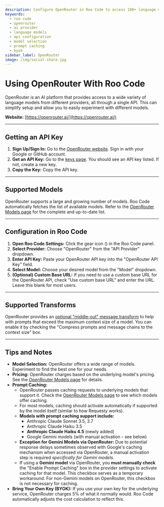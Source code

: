 ```yaml
---
description: Configure OpenRouter in Roo Code to access 100+ language models from various providers through a single API with automatic model discovery.
keywords:
  - roo code
  - openrouter
  - ai provider
  - language models
  - api configuration
  - model selection
  - prompt caching
  - byok
sidebar_label: OpenRouter
image: /img/social-share.jpg
---
```


# Using OpenRouter With Roo Code

OpenRouter is an AI platform that provides access to a wide variety of language models from different providers, all through a single API.  This can simplify setup and allow you to easily experiment with different models.

**Website:** [https://openrouter.ai/](https://openrouter.ai/)

---

## Getting an API Key

1.  **Sign Up/Sign In:** Go to the [OpenRouter website](https://openrouter.ai/).  Sign in with your Google or GitHub account.
2.  **Get an API Key:** Go to the [keys page](https://openrouter.ai/keys).  You should see an API key listed.  If not, create a new key.
3.  **Copy the Key:** Copy the API key.

---

## Supported Models

OpenRouter supports a large and growing number of models.  Roo Code automatically fetches the list of available models. Refer to the [OpenRouter Models page](https://openrouter.ai/models) for the complete and up-to-date list.

---

## Configuration in Roo Code

1.  **Open Roo Code Settings:** Click the gear icon (<Codicon name="gear" />) in the Roo Code panel.
2.  **Select Provider:** Choose "OpenRouter" from the "API Provider" dropdown.
3.  **Enter API Key:** Paste your OpenRouter API key into the "OpenRouter API Key" field.
4.  **Select Model:** Choose your desired model from the "Model" dropdown.
5.  **(Optional) Custom Base URL:** If you need to use a custom base URL for the OpenRouter API, check "Use custom base URL" and enter the URL. Leave this blank for most users.

---

## Supported Transforms

OpenRouter provides an [optional "middle-out" message transform](https://openrouter.ai/docs/features/message-transforms) to help with prompts that exceed the maximum context size of a model. You can enable it by checking the "Compress prompts and message chains to the context size" box.

---

## Tips and Notes

* **Model Selection:** OpenRouter offers a wide range of models. Experiment to find the best one for your needs.
* **Pricing:**  OpenRouter charges based on the underlying model's pricing.  See the [OpenRouter Models page](https://openrouter.ai/models) for details.
*   **Prompt Caching:**
    *   OpenRouter passes caching requests to underlying models that support it. Check the [OpenRouter Models page](https://openrouter.ai/models) to see which models offer caching.
    *   For most models, caching should activate automatically if supported by the model itself (similar to how Requesty works).
    *   **Models with prompt caching support include:**
        *   Anthropic Claude Sonnet 3.5, 3.7
        *   Anthropic Claude Haiku 3.5
        *   **Anthropic Claude Haiku 4.5** (newly added)
        *   Google Gemini models (with manual activation - see below)
    *   **Exception for Gemini Models via OpenRouter:** Due to potential response delays sometimes observed with Google's caching mechanism when accessed via OpenRouter, a manual activation step is required *specifically for Gemini models*.
    *   If using a **Gemini model** via OpenRouter, you **must manually check** the "Enable Prompt Caching" box in the provider settings to activate caching for that model. This checkbox serves as a temporary workaround. For non-Gemini models on OpenRouter, this checkbox is not necessary for caching.
*   **Bring Your Own Key (BYOK):** If you use your own key for the underlying service, OpenRouter charges 5% of what it normally would. Roo Code automatically adjusts the cost calculation to reflect this.
